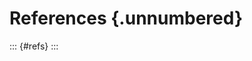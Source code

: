 <!-- # Elk River Watershed Qukin ?amak?is Connectivity Remediation Plan: 2021 - 2041 {-} -->

# References {.unnumbered}

::: {#refs}
:::
